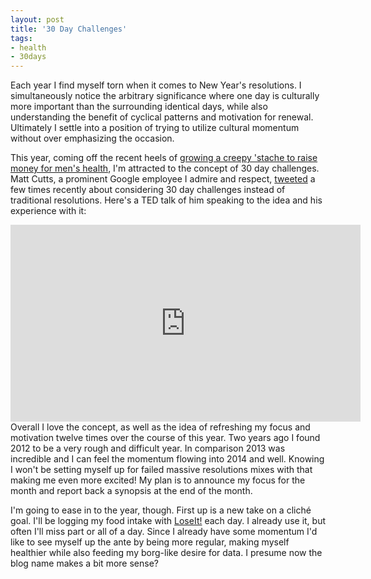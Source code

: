 ```yaml
---
layout: post
title: '30 Day Challenges'
tags:
- health
- 30days
---
```


Each year I find myself torn when it comes to New Year's resolutions. I simultaneously notice the arbitrary significance where one day is culturally more important than the surrounding identical days, while also understanding the benefit of cyclical patterns and motivation for renewal. Ultimately I settle into a position of trying to utilize cultural momentum without over emphasizing the occasion.

This year, coming off the recent heels of [growing a creepy 'stache to raise money for men's health][1], I'm attracted to the concept of 30 day challenges. Matt Cutts, a prominent Google employee I admire and respect, [tweeted][2] a few times recently about considering 30 day challenges instead of traditional resolutions. Here's a TED talk of him speaking to the idea and his experience with it:

<iframe src="http://embed.ted.com/talks/matt_cutts_try_something_new_for_30_days.html" width="560" height="315" frameborder="0" scrolling="no" webkitAllowFullScreen mozallowfullscreen allowFullScreen></iframe> 
Overall I love the concept, as well as the idea of refreshing my focus and motivation twelve times over the course of this year. Two years ago I found 2012 to be a very rough and difficult year. In comparison 2013 was incredible and I can feel the momentum flowing into 2014 and well. Knowing I won't be setting myself up for failed massive resolutions mixes with that making me even more excited! My plan is to announce my focus for the month and report back a synopsis at the end of the month.

I'm going to ease in to the year, though. First up is a new take on a cliché goal. I'll be logging my food intake with [LoseIt!][3] each day. I already use it, but often I'll miss part or all of a day. Since I already have some momentum I'd like to see myself up the ante by being more regular, making myself healthier while also feeding my borg-like desire for data. I presume now the blog name makes a bit more sense?

 [1]: http://mobro.co/nateswart
 [2]: https://twitter.com/mattcutts/status/417693432186798080
 [3]: http://www.loseit.com